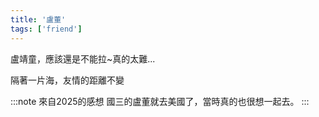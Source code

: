 ```yaml
---
title: '盧董'
tags: ['friend']
---
```

盧靖童，應該還是不能拉~真的太難...

隔著一片海，友情的距離不變

:::note 來自2025的感想
國三的盧董就去美國了，當時真的也很想一起去。
:::